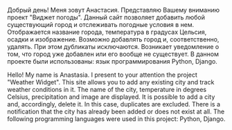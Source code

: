 Добрый день!
Меня зовут Анастасия.
Представляю Вашему вниманию проект "Виджет погоды".
Данный сайт позволяет добавить любой существующий город и отслеживать погодные условия в нем.
Отображается название города, температура в градусах Цельсия, осадки и изображение.
Возможно добавлять город и, соответственно, удалять.
При этом дубликаты исключаются. Возникает уведомление о том, что город уже добавлен или его вообще не существует.
В данном проекте были использованы: язык программирования Python, Django.


Hello! 
My name is Anastasia. 
I present to your attention the project "Weather Widget". 
This site allows you to add any existing city and track weather conditions in it. 
The name of the city, temperature in degrees Celsius, precipitation and image are displayed. 
It is possible to add a city and, accordingly, delete it. 
In this case, duplicates are excluded. There is a notification that the city has already been added or does not exist at all. 
The following programming languages were used in this project: Python, Django.
